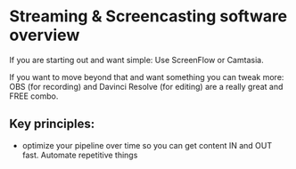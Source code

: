 # Streaming & Screencasting software overview 

If you are starting out and want simple: Use ScreenFlow or Camtasia.

If you want to move beyond that and want something you can tweak more:
OBS (for recording) and Davinci Resolve (for editing) are a really great and FREE
combo. 


## Key principles:
- optimize your pipeline over time so you can get content IN and OUT fast.
Automate repetitive things
